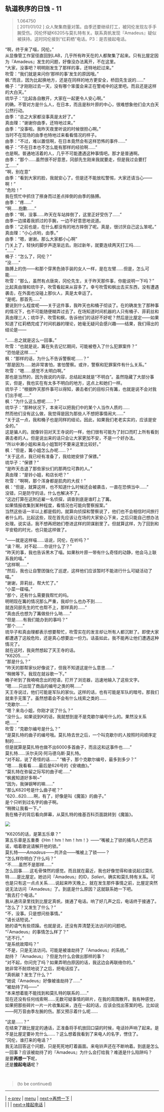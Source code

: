 ## 轨道秩序的日蚀 - 11
> 1.064750  
> [ 2011/01/02 ] 众人聚集商量对策。由季还要继续打工，被冈伦发现左手手腕受伤。冈伦怀疑K6205与莫扎特有关。联系真帆发现『Amadeus』疑似被挟持。这时冈伦接到“红莉栖”电话。P3：是否接起电话。  

“啊，终于来了喵，冈伦。”  
从显像管工作室径直回到LAB，几乎所有昨天在的人都聚集了起来。只有比屋定因为『Amadeus』发生的问题，好像没办法离开，不在这里。  
“大家，没事吧？明明刚发生了那样的事，还特地赶过来。”  
吹雪：“我们就是来问你‘那样的事’发生的原因哦。”  
枫:“而且，因为比起换地方，还是在同样的地方更安全，桥田先生说的……”  
桶子：“才刚刚过去一天，没有哪个笨蛋会来正在警戒中的这里吧。而且还是这样的大白天。”  
琉华子：“比起各自散开，大家在一起更令人安心啊。”  
的确，不管对方是什么人，在日本，而且是秋叶原的中心，很难想象他们会大白天公然行动。  
由季：“总之大家都没事真是太好了。”  
真由理：“谢谢你由季，还特地过来。”  
由季：“没事啦。我昨天夜里听说的时候很担心啊。”  
当时不在现场的由季也特地过来看看情况的样子。  
由季：“不过，难以置信啊，在日本竟然会有这样恐怖的事件……”  
桶子：“不在日本也不怎么能有那样的经验啊……”  
也是啊。普通地活着的人，几乎不可能遭遇这种事情吧。那才是普通啊。  
由季：“那个……虽然很不好意思，冈部先生刚来我就要走，但是我过会要打工……”  
“啊，别在意”  
由季：“看到大家的脸，我就安心了。但是还不能放松警惕，大家还请当心——啊！”  
“危险！”  
我在慌忙中抓住了擦身而过差点摔倒的由季的胳膊。  
由季：“疼……”  
“啊……抱歉……”  
由季：“啊，没事……昨天在车站摔倒了，这里正好受伤了……”  
由季一边揉着我抓过的手腕，一边不好意思地说道。  
由季：“之前也是，在什么都没有的地方摔倒了呢。真是，很讨厌自己这么笨呢。”  
真由理：“小心点哟，由季。”  
由季：“嗯，谢谢。那么大家都小心啊”  
门关上了，轻快的脚步声逐渐远去。刚过新年，就要连续两天打工吗……  
“……”  
桶子：“怎么了，冈伦？”  
“没……”  
胳膊上的伤——和那个穿黑色骑手装的女人一样，是在左臂……但是，怎么可能……  
吹雪：“那么，虽然有点唐突，冈伦先生，关于昨天那件事，你能说明一下吗？”  
比起真由理和琉华子，吹雪看起来从容多了。幸亏吹雪和枫出去买东西，没有遭遇袭击，在外面也没碰上那伙人，真是太幸运了。  
“是呢。那首先……”  
要说到什么程度呢——关于这件事，我昨天也和桶子彻谈了。在的确发生了那种事的情况下，也不可能随便糊弄过去了。在场知道时间机器的人只有桶子、菲莉丝和真由理三人；琉华子、吹雪和枫，告诉他们的话好不好呢？然后是比屋定——如果知道了红莉栖完成了时间机器的理论，她毫无疑问会感兴趣——结果，我们得出的结论是——  

“……总之就是这么一回事。”  
吹雪：“也就是说，篝在失去记忆期间，可能被卷入了什么犯罪案件？”  
“恐怕是这样……”  
枫：“那样的话，为什么不告诉警察呢……？”  
“那是因为……她非常害怕，害怕警察。或许，警察和犯罪案件有什么关系。”  
吹雪：“嗯……感觉不太明白啊。”  
那也是当然的，因为我说的内容，总结起来就是“不明白”。虽然隐藏了大部分事实，但是，我也实在有太多不明白的地方，这点上和她们一样。  
琉华子：“根据昨天那件事可以得知，袭击者们的目标只有篝，也就是说不会对我们出手呢……”  
枫：“为什么这么想呢……？”  
琉华子：“那种状况下，本来可以把我们中的某个人当作人质的……  
 然而他们没有这么做，我觉得是因为那些人不想把事情闹大……”  
“关于这一点，我和桶子也是同样的结论。因此，如果我们老老实实的，应该是安全的。”  
这是骗人的。就像铃羽对天王寺说的一样，他们很有可能为了封口而盯上所有看到袭击者的人。但是说出来的话只会让大家更加不安，不是一个好办法。  
“所以中濑小姐和来岛小姐暂时不要来这里比较好。”  
枫：“但是，篝小姐怎么办呢……？”  
“关于这点，我已经有准备了，我给她安排了保镖。”  
琉华子：“保镖？”  
“是昨天击退了那些家伙们的那两位可靠的人。”  
真由理：“是铃小姐，和店长吧？”  
吹雪：“啊啊，那个浑身都是肌肉的大叔！”  
枫：“但是，就算这样，也不知道什么时候还会被袭击，一直在恐惧当中……”  
没错，只是防守的话，什么也解决不了。  
“这边打算在这附近雇一名侦探，调查到底是谁盯上了篝。  
 如果情报收集到某种程度，看情况也可能向警察报案。”  
当然这些话一半以上都是假的。就算向侦探和警察说了，他们也不会相信时间旅行者什么的。比起这些，现在首先应该让在场的大家安心下来，之后只能自己想办法处理。说实话，我不想再把她们卷进这样的阴谋剧里了。但就算这样，为了回到和平安稳的时光，也只能这样做了。  

“——就是这样喵……话说，冈伦，在听吗？”  
“诶？啊，对不起……你说什么了？”  
“昨天的事，我也告诉黑木了喵。如果秋叶原一带有什么奇怪的动静，他会马上联系我的喵。”  
“这样啊……”  
“然后，我也让自警团强化了巡逻，这样他们应该暂时不能进行什么可疑活动了喵。”  
“谢谢，菲莉丝，帮大忙了。”  
“小菜一碟喵。”  
“那个，还有什么需要我帮忙的吗。  
 明明现在篝的情况那么严重，我却什么也办不到……  
 就连冈部先生的忙也帮不上，那样真的……”  
“真由氏也想为了篝做些什么呐……”  
“但是……有我们能办到的事吗？”  
“那个……”  
琉华子和真由理都表示想要帮忙，吹雪实在的发言却让所有人都沉默了。即使大家都遭遇了这般危险，还是真心想要出一份力。话虽如此，我不能再让他们遭遇这种情况了。  
就在这时，我突然想起了天王寺的话。  
“K6205……”  
“那是什么？”  
“昨天的那帮家伙好像说了，但我不知道这是什么意思……”  
“稍微等下。我现在就谷歌一下。”  
桶子听到了我喃喃念出的短语，打开了浏览器，迅速地输入了这些文字。  
“嗯……只出现了商品的编号之类的啊……”  
天王寺说过，他们可能是军队的家伙。这样的话，也有可能是军队的暗号。那我们就束手无策了。虽然想着会不会有什么线索之类的……  
“克歇尔……”  
“嗯？来岛小姐，你刚才说了什么？”  
“没什么，如果说到K的话，我就想到是不是克歇尔编号什么的。果然没关系吧……”  
吹雪：“克歇尔编号是什么？”  
“是莫扎特的曲子的编号哦。莫扎特去世之后，一个叫克歇尔的人按照时间顺序定制的……  
 但是就算是莫扎特也做不出6000多首曲子，而且这和这事件也……”  
莫扎特……沃尔夫冈·阿马德乌斯·莫扎特。  
“对不起，说了奇怪的话……”
“桶子，那个克歇尔编号，最多到多少？”  
“嗯……我看看……最后是626号的《安魂曲》。”  
“莫扎特在弥留之际写的曲子呢……”  
“枫酱知道好多啊~”  
“因为，我弹钢琴的嘛……”  
“那么K620号是什么曲子呢？”  
“620…620……啊，有了，好像是叫《魔笛》的曲子。”  
是个只听到过名字的曲子啊。  
“稍微让我看一下。”  
我在桶子的背后看向屏幕，从莫扎特的维基百科页面跳转到《魔笛》。  

![](/steins_gate_0/img/0073-1.png)

“K6205的话，是第五乐章？”  
第五乐章是五重奏《Hm！hm！hm！hm！》——“嘴被上了锁的捕鸟人巴巴吉诺，唱着歌说请解开他的锁。”  
莫扎特——*Amadeus*——共济会——嘴被上了锁——？  
“怎么样你明白了什么吗？”  
“不……虽然不是那样……”  
怎么回事……这毛骨悚然的感觉。而且就在最近，我也好像觉得和谁说起过莫扎特……是比屋定。她访问『Amadeus』的ID，*Salieri*，确实和莫扎特有关系。可也是只有这一点点关系……说起来昨天晚上，就在发生那件事情之前，比屋定突然说无法访问『Amadeus』了。到底是什么原因？这就联系她一下吧。  
“我去打个电话。”  
我从通讯录里找到比屋定真帆，拨通了电话。响了好几声之后，电话终于接通了。  
“怎么了？又发生了什么？”  
“不，没事。只是想问些事情。”  
“请长话短说。”  
她的语气有些烦躁。也就是说，还没有弄清楚无法访问的问题吧。  
“『Amadeus』的事情怎么样了？”  
“还不行。”  
“是系统故障吗？”  
“不是，只是无法访问。可能是被谁劫持了『Amadeus』的系统。”  
劫持？『Amadeus』？但是为什么会做出那样的事？  
“对不起，你问完了吗？如果弄明白原因的话，我这边会再联络你的。”  
她非常不耐烦地说了之后，把电话挂了。  
“真帆碳？发生了什么？”  
“她说『Amadeus』好像被谁劫持了……”  
“被劫持了吗——”  
“本来想着能不能找到和莫扎特的联系的……”  
现在还没有任何线索啊……无数可疑事情的碎片，在我的周围散开。我有种感觉，如果把那些碎片一片一片收集起来，连在一起的话，应该会找出答案的吧。比如说——阿万音由季左腕的伤。那又预示着什么呢……  

“这是……？”  
在结束了跟比屋定的通话，正准备将手机放回口袋的时候，电话铃声响了起来。是不是比屋定要补充什么……？这么想着我看到了来电人的名字，愣住了。  
“冈伦，谁打来的电话？”  
我无法回答这个问题，只是死死地盯着画面。来电铃声还在不断响着。到底是怎么一回事？应该被劫持了的『Amadeus』为什么会打给我？难道是什么陷阱吗？  
是要**再想一下**呢，  
还是**接起电话**呢？  

<br/>

> (to be continued)
---

| [←prev](./0072) | [menu](../) | [next→再想一下](./0074) |  
|                 |             | [next→接起电话](./0094) |

